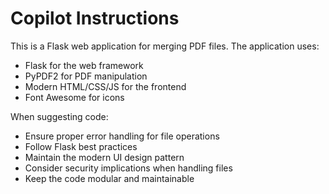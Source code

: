 # Copilot Instructions

<!-- Use this file to provide workspace-specific custom instructions to Copilot. For more details, visit https://code.visualstudio.com/docs/copilot/copilot-customization#_use-a-githubcopilotinstructionsmd-file -->

This is a Flask web application for merging PDF files. The application uses:

- Flask for the web framework
- PyPDF2 for PDF manipulation
- Modern HTML/CSS/JS for the frontend
- Font Awesome for icons

When suggesting code:
- Ensure proper error handling for file operations
- Follow Flask best practices
- Maintain the modern UI design pattern
- Consider security implications when handling files
- Keep the code modular and maintainable
